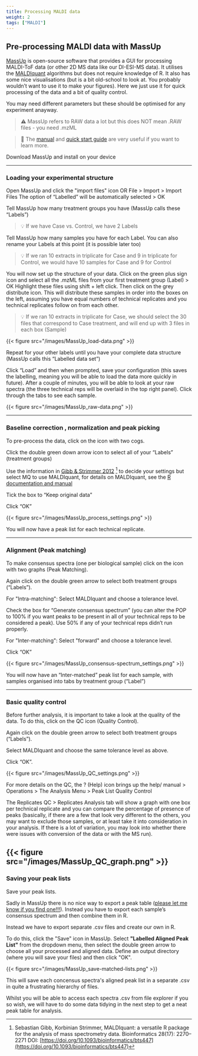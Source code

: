 ```yaml
---
title: Processing MALDI data
weight: 2
tags: ["MALDI"]
---
```


## Pre-processing MALDI data with MassUp

[MassUp](http://sing-group.org/mass-up/index.php) is open-source software that provides a GUI for processing MALDI-ToF data (or other 2D MS data like our DI-ESI-MS data). It utilises the [MALDIquant](https://cran.microsoft.com/web/packages/MALDIquant/vignettes/MALDIquant-intro.pdf) algorithms but does not require knowledge of R. It also has some nice visualisations (but is a bit old-school to look at. You probably wouldn’t want to use it to make your figures). Here we just use it for quick processing of the data and a bit of quality control.

You may need different parameters but these should be optimised for any experiment anayway.

> :warning: MassUp refers to RAW data a lot but this does NOT mean .RAW files - you need .mzML

> :book: The [manual](http://sing-group.org/mass-up/manual) and [quick start guide](http://sing-group.org/mass-up/quickstart) are very useful if you want to learn more.

Download MassUp and install on your device

---

### Loading your experimental structure

Open MassUp and click the "import files" icon OR File > Import > Import Files
The option of “Labelled” will be automatically selected > OK

Tell MassUp how many treatment groups you have (MassUp calls these “Labels”)

> :bulb: If we have Case vs. Control, we have 2 Labels

Tell MassUp how many samples you have for each Label. You can also rename your Labels at this point (it is possible later too)

> :bulb: If we ran 10 extracts in triplicate for Case and 9 in triplicate for Control, we would have 10 samples for Case and 9 for Control

You will now set up the structure of your data. Click on the green plus sign icon and select all the .mzML files from your first treatment group (Label) > OK
Highlight these files using shift + left click. Then click on the grey distribute icon. This will distribute these samples in order into the boxes on the left, assuming you have equal numbers of technical replicates and you technical replicates follow on from each other. 

> :bulb: If we ran 10 extracts in triplicate for Case, we should select the 30 files that correspond to Case treatment, and will end up with 3 files in each box (Sample)

{{< figure src="/images/MassUp_load-data.png" >}}

Repeat for your other labels until you have your complete data structure (MassUp calls this “Labelled data set”)

Click “Load” and then when prompted, save your configuration (this saves the labelling, meaning you will be able to load the data more quickly in future).
After a couple of minutes, you will be able to look at your raw spectra (the three technical reps will be overlaid in the top right panel). Click through the tabs to see each sample.

{{< figure src="/images/MassUp_raw-data.png" >}}

---

### Baseline correction , normalization and peak picking

To pre-process the data, click on the icon with two cogs.

Click the double green down arrow icon to select all of your “Labels” (treatment groups)

Use the information in [Gibb & Strimmer 2012](https://doi.org/10.1093/bioinformatics/bts447) [^1] to decide your settings but select MQ to use MALDIquant, for details on MALDIquant, see the [R documentation and manual](https://www.rdocumentation.org/packages/MALDIquant/versions/1.22)

Tick the box to “Keep original data”

Click “OK”

{{< figure src="/images/MassUp_process_settings.png" >}}

You will now have a peak list for each technical replicate. 

---

### Alignment (Peak matching)

To make consensus spectra (one per biological sample) click on the icon with two graphs (Peak Matching).

Again click on the double green arrow to select both treatment groups (“Labels”).

For "Intra-matching":
Select MALDIquant and choose a tolerance level.

Check the box for “Generate consensus spectrum” (you can alter the POP to 100% if you want peaks to be present in all of your technical reps to be considered a peak). Use 50% if any of your technical reps didn’t run properly.

For "Inter-matching":
Select "forward" and choose a tolerance level.

Click “OK”

{{< figure src="/images/MassUp_consensus-spectrum_settings.png" >}}

You will now have an “Inter-matched” peak list for each sample, with samples organised into tabs by treatment group (“Label”)

---

### Basic quality control

Before further analysis, it is important to take a look at the quality of the data. To do this, click on the QC icon (Quality Control).

Again click on the double green arrow to select both treatment groups (“Labels”).

Select MALDIquant and choose the same tolerance level as above.

Click “OK”.

{{< figure src="/images/MassUp_QC_settings.png" >}}

For more details on the QC, the ? (Help) icon brings up the help/ manual > Operations > The Analysis Menu > Peak List Quality Control

The Replicates QC > Replicates Analysis tab will show a graph with one box per technical replicate and you can compare the percentage of presence of peaks (basically, if there are a few that look very different to the others, you may want to exclude those samples, or at least take it into consideration in your analysis. If there is a lot of variation, you may look into whether there were issues with conversion of the data or with the MS run).

{{< figure src="/images/MassUp_QC_graph.png" >}}
---

### Saving your peak lists

Save your peak lists. 

Sadly in MassUp there is no nice way to export a peak table ([please let me know if you find one!!!](https://github.com/LizzyParkerPannell/Untargeted_metabolomics_workflow/issues)). Instead you have to export each sample’s consensus spectrum and then combine them in R. 

Instead we have to export separate .csv files and create our own in R.

To do this, click the "Save" icon in MassUp. Select **"Labelled Aligned Peak List"** from the dropdown menu, then select the double green arrow to choose all your processed and aligned data.
Define an output directory (where you will save your files) and then click "OK".

{{< figure src="/images/MassUp_save-matched-lists.png" >}}

This will save each concensus spectra's aligned peak list in a separate .csv in quite a frustrating hierarchy of files.

Whilst you will be able to access each spectra .csv from file explorer if you so wish, we will have to do some data tidying in the next step to get a neat peak table for analysis.

[^1]: Sebastian Gibb, Korbinian Strimmer, MALDIquant: a versatile R package for the analysis of mass spectrometry data. Bioinformatics 28(17): 2270–2271 DOI: [https://doi.org/10.1093/bioinformatics/bts447](https://doi.org/10.1093/bioinformatics/bts447)
